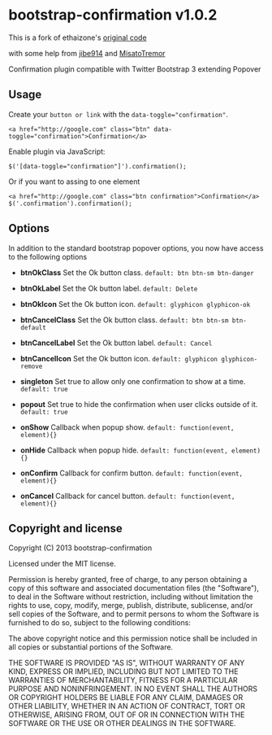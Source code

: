 # bootstrap-confirmation v1.0.2

This is a fork of ethaizone's [original code](https://github.com/ethaizone/Bootstrap-Confirmation)

with some help from [jibe914](https://github.com/jibe914/Bootstrap-Confirmation)
and [MisatoTremor](https://github.com/MisatoTremor/bootstrap-confirmation)

Confirmation plugin compatible with Twitter Bootstrap 3 extending Popover

## Usage

Create your `button or link` with the `data-toggle="confirmation"`.

    <a href="http://google.com" class="btn" data-toggle="confirmation">Confirmation</a>

Enable plugin via JavaScript:

    $('[data-toggle="confirmation"]').confirmation();

Or if you want to assing to one element

    <a href="http://google.com" class="btn confirmation">Confirmation</a>
    $('.confirmation').confirmation();

## Options

In addition to the standard bootstrap popover options, you now have access to the following options

+ **btnOkClass**
Set the Ok button class. `default: btn btn-sm btn-danger`

+ **btnOkLabel**
Set the Ok button label. `default: Delete`

+ **btnOkIcon**
Set the Ok button icon. `default: glyphicon glyphicon-ok`

+ **btnCancelClass**
Set the Ok button class. `default: btn btn-sm btn-default`

+ **btnCancelLabel**
Set the Ok button label. `default: Cancel`

+ **btnCancelIcon**
Set the Ok button icon. `default: glyphicon glyphicon-remove`

+ **singleton**
Set true to allow only one confirmation to show at a time. `default: true`

+ **popout**
Set true to hide the confirmation when user clicks outside of it. `default: true`

+ **onShow**
Callback when popup show. `default: function(event, element){}`

+ **onHide**
Callback when popup hide. `default: function(event, element){}`

+ **onConfirm**
Callback for confirm button. `default: function(event, element){}`

+ **onCancel**
Callback for cancel button. `default: function(event, element){}`

## Copyright and license

Copyright (C) 2013 bootstrap-confirmation

Licensed under the MIT license.

Permission is hereby granted, free of charge, to any person obtaining a copy of this software and associated documentation files (the "Software"), to deal in the Software without restriction, including without limitation the rights to use, copy, modify, merge, publish, distribute, sublicense, and/or sell copies of the Software, and to permit persons to whom the Software is furnished to do so, subject to the following conditions:

The above copyright notice and this permission notice shall be included in all copies or substantial portions of the Software.

THE SOFTWARE IS PROVIDED "AS IS", WITHOUT WARRANTY OF ANY KIND, EXPRESS OR IMPLIED, INCLUDING BUT NOT LIMITED TO THE WARRANTIES OF MERCHANTABILITY, FITNESS FOR A PARTICULAR PURPOSE AND NONINFRINGEMENT. IN NO EVENT SHALL THE AUTHORS OR COPYRIGHT HOLDERS BE LIABLE FOR ANY CLAIM, DAMAGES OR OTHER LIABILITY, WHETHER IN AN ACTION OF CONTRACT, TORT OR OTHERWISE, ARISING FROM, OUT OF OR IN CONNECTION WITH THE SOFTWARE OR THE USE OR OTHER DEALINGS IN THE SOFTWARE.
